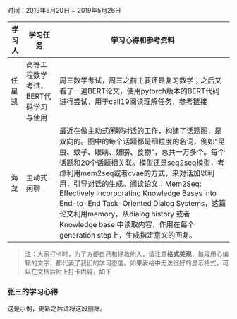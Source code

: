时间：2019年5月20日 ~ 2019年5月26日

学习人|学习任务|学习心得和参考资料
------ | ------ | ------ 
任星凯 | 高等工程数学考试，BERT代码学习与使用 | 周三数学考试，周三之前主要还是复习数学；之后又看了一遍BERT论文，使用pytorch版本的BERT代码进行尝试，用于cail19阅读理解任务，[参考链接](https://evilpsycho.github.io/2019/05/16/Kaggle-Jigsaw-%E6%81%B6%E6%84%8F%E8%AF%84%E8%AE%BA%E8%AF%86%E5%88%AB-bert/)
海龙 | 主动式闲聊 | 最近在做主动式闲聊对话的工作，构建了话题图，是双向的。图中的每个话题都是细粒度的名词，例如“昆虫、蚊子、眼睛、翅膀、食物”，总共一万多个。每个话题和20个话题相关联。模型还是seq2seq模型，考虑利用mem2seq或者cvae的方式，来对话加以利用，引导对话的生成。阅读论文：Mem2Seq: Effectively Incorporating Knowledge Bases into End-to-End Task-Oriented Dialog Systems，这篇论文利用memory，从dialog history 或者 Knowledge base 中读取内容，作用在每个generation step上，生成指定意义的回复。


> 注：大家打卡时，为了方便自己和拯救他人，请注意**格式美观**，每段用心编辑的文字，都代表了我们的学习态度。如果表格中无法很好的显示格式，可以在文档后附上打卡内容，如下

### 张三的学习心得
这是示例，更新之后请将这段删除。
